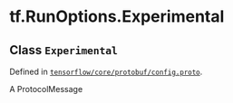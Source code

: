 <div itemscope itemtype="http://developers.google.com/ReferenceObject">
<meta itemprop="name" content="tf.RunOptions.Experimental" />
</div>

# tf.RunOptions.Experimental

## Class `Experimental`





Defined in [`tensorflow/core/protobuf/config.proto`](https://www.tensorflow.org/code/tensorflow/core/protobuf/config.proto).

A ProtocolMessage


